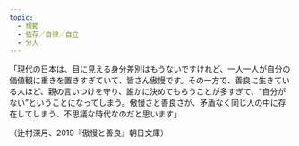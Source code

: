 ```yaml
---
topic:
  - 規範
  - 依存／自律／自立
  - 分人
---
```

「現代の日本は、目に見える身分差別はもうないですけれど、一人一人が自分の価値観に重きを置きすぎていて、皆さん傲慢です。その一方で、善良に生きている人ほど、親の言いつけを守り、誰かに決めてもらうことが多すぎて、“自分がない”ということになってしまう。傲慢さと善良さが、矛盾なく同じ人の中に存在してしまう、不思議な時代なのだと思います」

（辻村深月、2019『傲慢と善良』朝日文庫）